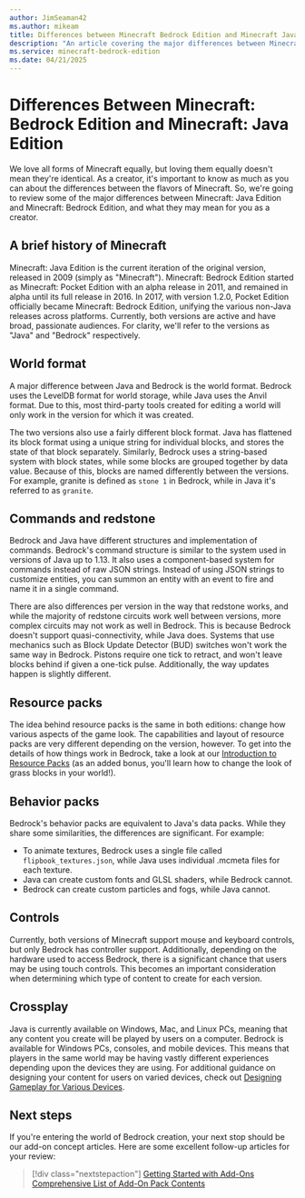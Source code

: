 ```yaml
---
author: JimSeaman42
ms.author: mikeam
title: Differences between Minecraft Bedrock Edition and Minecraft Java Edition
description: "An article covering the major differences between Minecraft: Bedrock Edition and Minecraft: Java Edition"
ms.service: minecraft-bedrock-edition
ms.date: 04/21/2025
---
```


# Differences Between Minecraft: Bedrock Edition and Minecraft: Java Edition

We love all forms of Minecraft equally, but loving them equally doesn't mean they're identical. As a creator, it's important to know as much as you can about the differences between the flavors of Minecraft. So, we're going to review some of the major differences between Minecraft: Java Edition and Minecraft: Bedrock Edition, and what they may mean for you as a creator.

## A brief history of Minecraft

Minecraft: Java Edition is the current iteration of the original version, released in 2009 (simply as "Minecraft"). Minecraft: Bedrock Edition started as Minecraft: Pocket Edition with an alpha release in 2011, and remained in alpha until its full release in 2016. In 2017, with version 1.2.0, Pocket Edition officially became Minecraft: Bedrock Edition, unifying the various non-Java releases across platforms. Currently, both versions are active and have broad, passionate audiences. For clarity, we'll refer to the versions as "Java" and "Bedrock" respectively.

## World format

A major difference between Java and Bedrock is the world format. Bedrock uses the LevelDB format for world storage, while Java uses the Anvil format. Due to this, most third-party tools created for editing a world will only work in the version for which it was created.

The two versions also use a fairly different block format. Java has flattened its block format using a unique string for individual blocks, and stores the state of that block separately. Similarly, Bedrock uses a string-based system with block states, while some blocks are grouped together by data value. Because of this, blocks are named differently between the versions. For example, granite is defined as `stone 1` in Bedrock, while in Java it's referred to as `granite`.

## Commands and redstone

Bedrock and Java have different structures and implementation of commands. Bedrock's command structure is similar to the system used in versions of Java up to 1.13. It also uses a component-based system for commands instead of raw JSON strings. Instead of using JSON strings to customize entities, you can summon an entity with an event to fire and name it in a single command.

There are also differences per version in the way that redstone works, and while the majority of redstone circuits work well between versions, more complex circuits may not work as well in Bedrock. This is because Bedrock doesn't support quasi-connectivity, while Java does. Systems that use mechanics such as Block Update Detector (BUD) switches won't work the same way in Bedrock. Pistons require one tick to retract, and won't leave blocks behind if given a one-tick pulse. Additionally, the way updates happen is slightly different.

## Resource packs

The idea behind resource packs is the same in both editions: change how various aspects of the game look. The capabilities and layout of resource packs are very different depending on the version, however. To get into the details of how things work in Bedrock, take a look at our [Introduction to Resource Packs](ResourcePack.md) (as an added bonus, you'll learn how to change the look of grass blocks in your world!).

## Behavior packs

Bedrock's behavior packs are equivalent to Java's data packs. While they share some similarities, the differences are significant. For example:

- To animate textures, Bedrock uses a single file called `flipbook_textures.json`, while Java uses individual .mcmeta files for each texture.
- Java can create custom fonts and GLSL shaders, while Bedrock cannot.
- Bedrock can create custom particles and fogs, while Java cannot.

## Controls

Currently, both versions of Minecraft support mouse and keyboard controls, but only Bedrock has controller support. Additionally, depending on the hardware used to access Bedrock, there is a significant chance that users may be using touch controls. This becomes an important consideration when determining which type of content to create for each version.

## Crossplay

Java is currently available on Windows, Mac, and Linux PCs, meaning that any content you create will be played by users on a computer. Bedrock is available for Windows PCs, consoles, and mobile devices. This means that players in the same world may be having vastly different experiences depending upon the devices they are using. For additional guidance on designing your content for users on varied devices, check out [Designing Gameplay for Various Devices](DesigningGameplayForVariousDevices.md).

## Next steps

If you're entering the world of Bedrock creation, your next stop should be our add-on concept articles. Here are some excellent follow-up articles for your review:

> [!div class="nextstepaction"]
> [Getting Started with Add-Ons](GettingStarted.md)
> [Comprehensive List of Add-On Pack Contents](ComprehensivePackContents.md)
